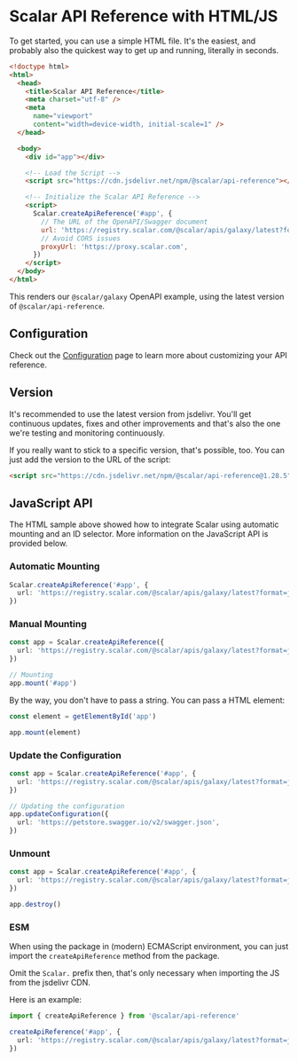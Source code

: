 # Scalar API Reference with HTML/JS

To get started, you can use a simple HTML file. It's the easiest, and probably also the quickest way to get up and running, literally in seconds.

```html
<!doctype html>
<html>
  <head>
    <title>Scalar API Reference</title>
    <meta charset="utf-8" />
    <meta
      name="viewport"
      content="width=device-width, initial-scale=1" />
  </head>

  <body>
    <div id="app"></div>

    <!-- Load the Script -->
    <script src="https://cdn.jsdelivr.net/npm/@scalar/api-reference"></script>

    <!-- Initialize the Scalar API Reference -->
    <script>
      Scalar.createApiReference('#app', {
        // The URL of the OpenAPI/Swagger document
        url: 'https://registry.scalar.com/@scalar/apis/galaxy/latest?format=json',
        // Avoid CORS issues
        proxyUrl: 'https://proxy.scalar.com',
      })
    </script>
  </body>
</html>
```

This renders our `@scalar/galaxy` OpenAPI example, using the latest version of `@scalar/api-reference`.

## Configuration

Check out the [Configuration](../configuration.md) page to learn more about customizing your API reference.

## Version

It's recommended to use the latest version from jsdelivr. You'll get continuous updates, fixes and other improvements and that's also the one we're testing and monitoring continuously.

If you really want to stick to a specific version, that's possible, too. You can just add the version to the URL of the script:

```html
<script src="https://cdn.jsdelivr.net/npm/@scalar/api-reference@1.28.5"></script>
```

## JavaScript API

The HTML sample above showed how to integrate Scalar using automatic mounting and an ID selector. More information on the JavaScript API is provided below.

### Automatic Mounting

```ts
Scalar.createApiReference('#app', {
  url: 'https://registry.scalar.com/@scalar/apis/galaxy/latest?format=json',
})
```

### Manual Mounting

```ts
const app = Scalar.createApiReference({
  url: 'https://registry.scalar.com/@scalar/apis/galaxy/latest?format=json',
})

// Mounting
app.mount('#app')
```

By the way, you don't have to pass a string. You can pass a HTML element:

```ts
const element = getElementById('app')

app.mount(element)
```

### Update the Configuration

```ts
const app = Scalar.createApiReference('#app', {
  url: 'https://registry.scalar.com/@scalar/apis/galaxy/latest?format=json',
})

// Updating the configuration
app.updateConfiguration({
  url: 'https://petstore.swagger.io/v2/swagger.json',
})
```

### Unmount

```ts
const app = Scalar.createApiReference('#app', {
  url: 'https://registry.scalar.com/@scalar/apis/galaxy/latest?format=json',
})

app.destroy()
```

### ESM

When using the package in (modern) ECMAScript environment, you can just import the `createApiReference` method from the
package.

Omit the `Scalar.` prefix then, that's only necessary when importing the JS from the jsdelivr CDN.

Here is an example:

```ts
import { createApiReference } from '@scalar/api-reference'

createApiReference('#app', {
  url: 'https://registry.scalar.com/@scalar/apis/galaxy/latest?format=json',
})
```

